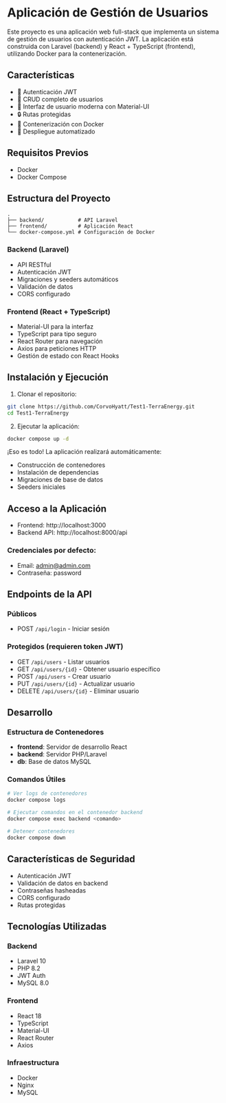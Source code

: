 # Aplicación de Gestión de Usuarios

Este proyecto es una aplicación web full-stack que implementa un sistema de gestión de usuarios con autenticación JWT. La aplicación está construida con Laravel (backend) y React + TypeScript (frontend), utilizando Docker para la contenerización.

## Características

- 🔐 Autenticación JWT
- 👥 CRUD completo de usuarios
- 🎨 Interfaz de usuario moderna con Material-UI
- 🔒 Rutas protegidas
- 🐳 Contenerización con Docker
- 🚀 Despliegue automatizado

## Requisitos Previos

- Docker
- Docker Compose

## Estructura del Proyecto

```
.
├── backend/           # API Laravel
├── frontend/          # Aplicación React
└── docker-compose.yml # Configuración de Docker
```

### Backend (Laravel)

- API RESTful
- Autenticación JWT
- Migraciones y seeders automáticos
- Validación de datos
- CORS configurado

### Frontend (React + TypeScript)

- Material-UI para la interfaz
- TypeScript para tipo seguro
- React Router para navegación
- Axios para peticiones HTTP
- Gestión de estado con React Hooks

## Instalación y Ejecución

1. Clonar el repositorio:

```bash
git clone https://github.com/CorvoHyatt/Test1-TerraEnergy.git
cd Test1-TerraEnergy
```

2. Ejecutar la aplicación:

```bash
docker compose up -d
```

¡Eso es todo! La aplicación realizará automáticamente:

- Construcción de contenedores
- Instalación de dependencias
- Migraciones de base de datos
- Seeders iniciales

## Acceso a la Aplicación

- Frontend: http://localhost:3000
- Backend API: http://localhost:8000/api

### Credenciales por defecto:

- Email: admin@admin.com
- Contraseña: password

## Endpoints de la API

### Públicos

- POST `/api/login` - Iniciar sesión

### Protegidos (requieren token JWT)

- GET `/api/users` - Listar usuarios
- GET `/api/users/{id}` - Obtener usuario específico
- POST `/api/users` - Crear usuario
- PUT `/api/users/{id}` - Actualizar usuario
- DELETE `/api/users/{id}` - Eliminar usuario

## Desarrollo

### Estructura de Contenedores

- **frontend**: Servidor de desarrollo React
- **backend**: Servidor PHP/Laravel
- **db**: Base de datos MySQL

### Comandos Útiles

```bash
# Ver logs de contenedores
docker compose logs

# Ejecutar comandos en el contenedor backend
docker compose exec backend <comando>

# Detener contenedores
docker compose down
```

## Características de Seguridad

- Autenticación JWT
- Validación de datos en backend
- Contraseñas hasheadas
- CORS configurado
- Rutas protegidas

## Tecnologías Utilizadas

### Backend

- Laravel 10
- PHP 8.2
- JWT Auth
- MySQL 8.0

### Frontend

- React 18
- TypeScript
- Material-UI
- React Router
- Axios

### Infraestructura

- Docker
- Nginx
- MySQL
